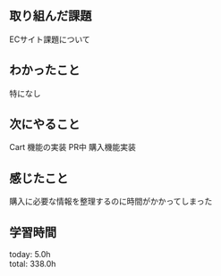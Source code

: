 ## 取り組んだ課題
ECサイト課題について   
## わかったこと
 特になし
## 次にやること
 Cart 機能の実装 PR中
 購入機能実装
## 感じたこと
 購入に必要な情報を整理するのに時間がかかってしまった
## 学習時間
today: 5.0h   
total: 338.0h
